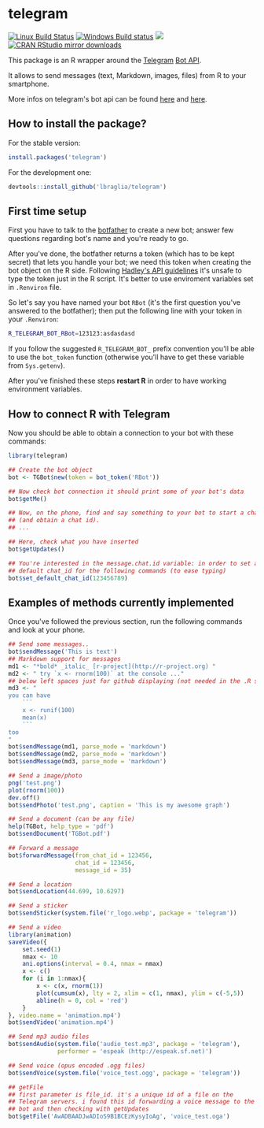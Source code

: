 # telegram

[![Linux Build Status](https://travis-ci.org/lbraglia/telegram.svg?branch=master)](https://travis-ci.org/lbraglia/telegram)
[![Windows Build status](https://ci.appveyor.com/api/projects/status/github/lbraglia/telegram?svg=true)](https://ci.appveyor.com/project/lbraglia/telegram)
[![](http://www.r-pkg.org/badges/version/telegram)](http://www.r-pkg.org/pkg/telegram)
[![CRAN RStudio mirror downloads](http://cranlogs.r-pkg.org/badges/telegram)](http://www.r-pkg.org/pkg/telegram)


This package is an R wrapper around the
[Telegram](http://telegram.org/) [Bot
API](http://core.telegram.org/bots/api).

It allows to send messages (text, Markdown, images, files) from R to
your smartphone.

More infos on telegram's bot api can be found
[here](http://core.telegram.org/bots) and
[here](http://core.telegram.org/bots/api).

## How to install the package?
For the stable version:
```r
install.packages('telegram')
```
For the development one:
```r
devtools::install_github('lbraglia/telegram')
```


## First time setup

First you have to talk to the
[botfather](https://telegram.me/botfather) to create a new bot; answer
few questions regarding bot's name and you're ready to go.

After you've done, the botfather returns a token (which has to be kept
secret) that lets you handle your bot; we need this token when
creating the bot object on the R side. Following [Hadley's API
guidelines](http://github.com/hadley/httr/blob/master/vignettes/api-packages.Rmd#appendix-api-key-best-practices)
it's unsafe to type the token just in the R script. It's better to use
enviroment variables set in `.Renviron` file.

So let's say you have named your bot `RBot` (it's the first question
you've answered to the botfather); then put the following line with
your token in your `.Renviron`:
```bash
R_TELEGRAM_BOT_RBot=123123:asdasdasd
```
If you follow the suggested `R_TELEGRAM_BOT_` prefix convention you'll be able
to use the `bot_token` function (otherwise you'll have to get
these variable from `Sys.getenv`).

After you've finished these steps **restart R** in order to have
working environment variables.


## How to connect R with Telegram

Now you should be able to obtain a connection to your bot 
with these commands:
```r
library(telegram)

## Create the bot object
bot <- TGBot$new(token = bot_token('RBot'))

## Now check bot connection it should print some of your bot's data
bot$getMe()

## Now, on the phone, find and say something to your bot to start a chat
## (and obtain a chat id).
## ...

## Here, check what you have inserted
bot$getUpdates()

## You're interested in the message.chat.id variable: in order to set a
## default chat_id for the following commands (to ease typing)
bot$set_default_chat_id(123456789)
```

## Examples of methods currently implemented
Once you've followed the previous section, run the following commands
and look at your phone.

```r
## Send some messages..
bot$sendMessage('This is text')
## Markdown support for messages
md1 <- "*bold* _italic_ [r-project](http://r-project.org) "
md2 <- " try `x <- rnorm(100)` at the console ..."
## below left spaces just for github displaying (not needed in the .R src)
md3 <- "
you can have
    ``` 
    x <- runif(100)
    mean(x)
    ```
too
" 
bot$sendMessage(md1, parse_mode = 'markdown')
bot$sendMessage(md2, parse_mode = 'markdown')
bot$sendMessage(md3, parse_mode = 'markdown')

## Send a image/photo
png('test.png')
plot(rnorm(100))
dev.off()
bot$sendPhoto('test.png', caption = 'This is my awesome graph')

## Send a document (can be any file)
help(TGBot, help_type = 'pdf')
bot$sendDocument('TGBot.pdf')

## Forward a message
bot$forwardMessage(from_chat_id = 123456,
                   chat_id = 123456,
                   message_id = 35)

## Send a location
bot$sendLocation(44.699, 10.6297)

## Send a sticker
bot$sendSticker(system.file('r_logo.webp', package = 'telegram'))

## Send a video
library(animation)
saveVideo({
    set.seed(1)
    nmax <- 10
    ani.options(interval = 0.4, nmax = nmax)
    x <- c()
    for (i in 1:nmax){
        x <- c(x, rnorm(1))
        plot(cumsum(x), lty = 2, xlim = c(1, nmax), ylim = c(-5,5))
        abline(h = 0, col = 'red')
    }
}, video.name = 'animation.mp4')
bot$sendVideo('animation.mp4')

## Send mp3 audio files
bot$sendAudio(system.file('audio_test.mp3', package = 'telegram'),
              performer = 'espeak (http://espeak.sf.net)')

## Send voice (opus encoded .ogg files)
bot$sendVoice(system.file('voice_test.ogg', package = 'telegram'))

## getFile
## first parameter is file_id. it's a unique id of a file on the
## Telegram servers. i found this id forwarding a voice message to the
## bot and then checking with getUpdates
bot$getFile('AwADBAADJwADIoS9B1BCEzKysyIoAg', 'voice_test.oga')
```
